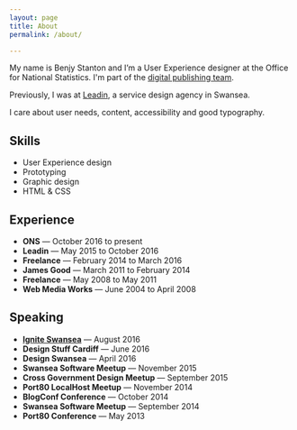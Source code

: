 ```yaml
---
layout: page
title: About
permalink: /about/

---
```


My name is Benjy Stanton and I’m a User Experience designer at the Office for National Statistics. I'm part of the [digital publishing team](https://blog.ons.digital/).

Previously, I was at [Leadin](http://leadin.co.uk/), a service design agency in Swansea.

I care about user needs, content, accessibility and good typography.

## Skills

- User Experience design
- Prototyping
- Graphic design
- HTML & CSS

## Experience

- **ONS** — October 2016 to present
- **Leadin** — May 2015 to October 2016
- **Freelance** — February 2014 to March 2016
- **James Good** — March 2011 to February 2014
- **Freelance** — May 2008 to May 2011
- **Web Media Works** — June 2004 to April 2008

## Speaking

- **[Ignite Swansea](https://www.youtube.com/watch?v=9_XQ6H9Kmh0)** — August 2016
- **Design Stuff Cardiff** — June 2016
- **Design Swansea** — April 2016
- **Swansea Software Meetup** — November 2015
- **Cross Government Design Meetup** — September 2015
- **Port80 LocalHost Meetup** — November 2014
- **BlogConf Conference** — October 2014
- **Swansea Software Meetup** — September 2014
- **Port80 Conference** — May 2013
